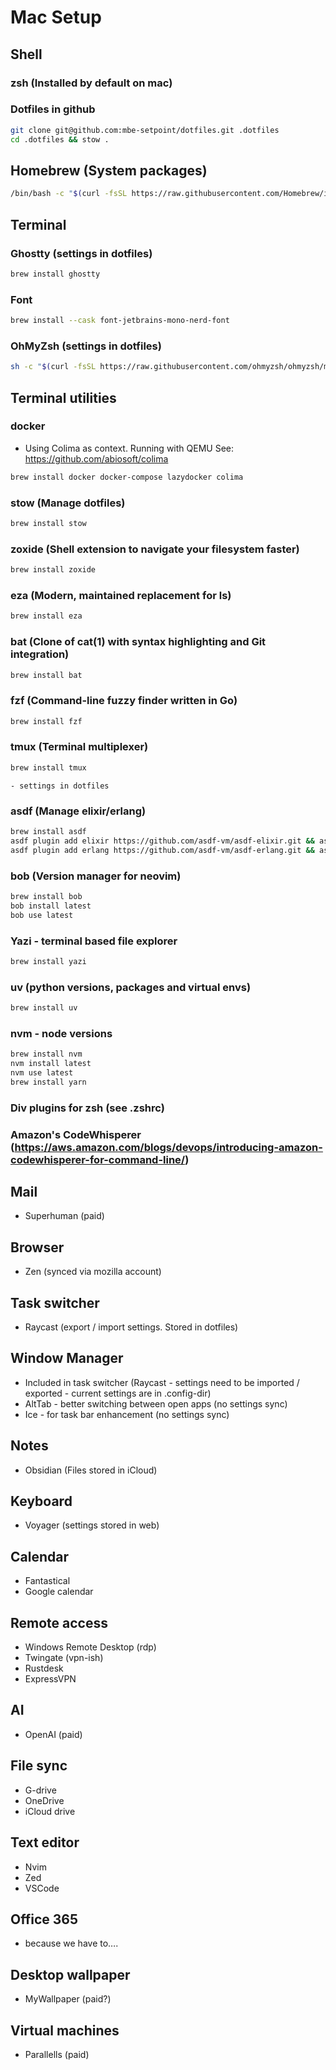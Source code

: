 # Mac Setup

## Shell
### zsh (Installed by default on mac)
### Dotfiles in github
```zsh
git clone git@github.com:mbe-setpoint/dotfiles.git .dotfiles
cd .dotfiles && stow .
```

## Homebrew (System packages)
```zsh
/bin/bash -c "$(curl -fsSL https://raw.githubusercontent.com/Homebrew/install/HEAD/install.sh)"
```
## Terminal
### Ghostty (settings in dotfiles)
```zsh
brew install ghostty
```
### Font
```zsh
brew install --cask font-jetbrains-mono-nerd-font
```
### OhMyZsh (settings in dotfiles)
```zsh
sh -c "$(curl -fsSL https://raw.githubusercontent.com/ohmyzsh/ohmyzsh/master/tools/install.sh)"
```

## Terminal utilities

### docker
- Using Colima as context. Running with QEMU
	See: https://github.com/abiosoft/colima
```zsh
brew install docker docker-compose lazydocker colima
```
### stow (Manage dotfiles)
```zsh
brew install stow
```
### zoxide (Shell extension to navigate your filesystem faster)
```zsh
brew install zoxide
```
### eza (Modern, maintained replacement for ls)
```zsh
brew install eza
```
### bat (Clone of cat(1) with syntax highlighting and Git integration)
```zsh
brew install bat
```
### fzf (Command-line fuzzy finder written in Go)
```zsh
brew install fzf
```
### tmux (Terminal multiplexer)
```zsh
brew install tmux
```
	- settings in dotfiles
### asdf (Manage elixir/erlang)
```zsh
brew install asdf
asdf plugin add elixir https://github.com/asdf-vm/asdf-elixir.git && asdf install elixir latest
asdf plugin add erlang https://github.com/asdf-vm/asdf-erlang.git && asdf install erlang latest
```
### bob (Version manager for neovim)
```zsh
brew install bob
bob install latest
bob use latest
```
### Yazi - terminal based file explorer
```zsh
brew install yazi
```
### uv (python versions, packages and virtual envs)
```zsh
brew install uv
```
### nvm - node versions
```zsh
brew install nvm
nvm install latest
nvm use latest
brew install yarn
```
### Div plugins for zsh (see .zshrc)
### Amazon's CodeWhisperer (https://aws.amazon.com/blogs/devops/introducing-amazon-codewhisperer-for-command-line/) 


## Mail
- Superhuman (paid)

## Browser
- Zen (synced via mozilla account)

## Task switcher
- Raycast (export / import settings. Stored in dotfiles)

## Window Manager
- Included in task switcher (Raycast - settings need to be imported / exported - current settings are in .config-dir)
- AltTab - better switching between open apps (no settings sync)
- Ice - for task bar enhancement (no settings sync)

## Notes
- Obsidian (Files stored in iCloud)

## Keyboard
- Voyager (settings stored in web)

## Calendar
* Fantastical
* Google calendar

## Remote access
* Windows Remote Desktop (rdp)
* Twingate (vpn-ish)
* Rustdesk
* ExpressVPN

## AI
- OpenAI (paid)

## File sync
- G-drive
- OneDrive
- iCloud drive

## Text editor
- Nvim
- Zed
- VSCode

## Office 365
- because we have to….

## Desktop wallpaper
- MyWallpaper (paid?)

## Virtual machines
- Parallells (paid)

